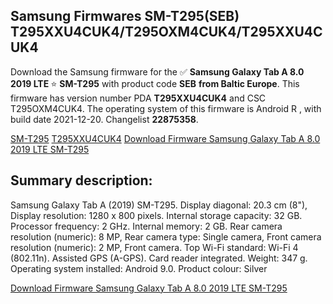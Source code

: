 <h2>Samsung Firmwares SM-T295(SEB) T295XXU4CUK4/T295OXM4CUK4/T295XXU4CUK4</h2>
Download the Samsung firmware for the ✅ <strong>Samsung Galaxy Tab A 8.0 2019 LTE </strong> ⭐ <strong>SM-T295</strong> with product code <strong>SEB</strong> <strong> from Baltic Europe</strong>. This firmware has version number PDA <strong>T295XXU4CUK4</strong> and CSC T295OXM4CUK4. The operating system of this firmware is Android R , with build date 2021-12-20. Changelist <strong>22875358</strong>.

[SM-T295](https://samfirm.shop/samsung/model/SM-T295)
[T295XXU4CUK4](https://samfirm.shop/samsung/pda/T295XXU4CUK4)
[Download Firmware Samsung Galaxy Tab A 8.0 2019 LTE SM-T295](https://samfirm.shop/samsung/firmware/483737)
<h2>Summary description:</h2>
<p>Samsung Galaxy Tab A (2019) SM-T295. Display diagonal: 20.3 cm (8"), Display resolution: 1280 x 800 pixels. Internal storage capacity: 32 GB. Processor frequency: 2 GHz. Internal memory: 2 GB. Rear camera resolution (numeric): 8 MP, Rear camera type: Single camera, Front camera resolution (numeric): 2 MP, Front camera. Top Wi-Fi standard: Wi-Fi 4 (802.11n). Assisted GPS (A-GPS). Card reader integrated. Weight: 347 g. Operating system installed: Android 9.0. Product colour: Silver</p>


[Download Firmware Samsung Galaxy Tab A 8.0 2019 LTE SM-T295](https://samfirm.shop/samsung/firmware/483737)
